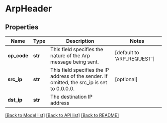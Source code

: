 # ArpHeader

## Properties
Name | Type | Description | Notes
------------ | ------------- | ------------- | -------------
**op_code** | **str** | This field specifies the nature of the Arp message being sent. | [default to 'ARP_REQUEST']
**src_ip** | **str** | This field specifies the IP address of the sender. If omitted, the src_ip is set to 0.0.0.0. | [optional] 
**dst_ip** | **str** | The destination IP address | 

[[Back to Model list]](../README.md#documentation-for-models) [[Back to API list]](../README.md#documentation-for-api-endpoints) [[Back to README]](../README.md)

